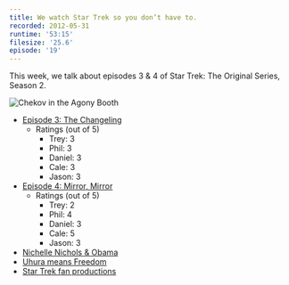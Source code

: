```yaml
---
title: We watch Star Trek so you don’t have to.
recorded: 2012-05-31
runtime: '53:15'
filesize: '25.6'
episode: '19'
---
```


This week, we talk about episodes 3 & 4 of Star Trek: The Original Series, Season 2.

![Chekov in the Agony Booth](https://treylabs-cdn.nyc3.digitaloceanspaces.com/jawgrind/Jawgrind-Episode-19.jpg)

- [Episode 3: The Changeling](http://en.wikipedia.org/wiki/The_Changeling_(Star_Trek:_The_Original_Series))
    - Ratings (out of 5)
        - Trey: 3
        - Phil: 3
        - Daniel: 3
        - Cale: 3
        - Jason: 3
- [Episode 4: Mirror, Mirror](http://en.wikipedia.org/wiki/Mirror,_Mirror_(Star_Trek:_The_Original_Series))
    - Ratings (out of 5)
        - Trey: 2
        - Phil: 4
        - Daniel: 3
        - Cale: 5
        - Jason: 3
- [Nichelle Nichols & Obama](http://mlkshk.com/p/EC1M)
- [Uhura means Freedom](http://deejaybird.tumblr.com/post/13855315621/uhura-comes-from-the-swahili-word-uhuru-meaning)
- [Star Trek fan productions](http://en.wikipedia.org/wiki/Star_Trek_fan_productions)
